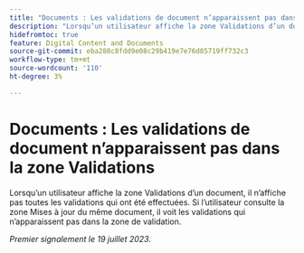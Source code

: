 ```yaml
---
title: "Documents : Les validations de document n’apparaissent pas dans la zone Validations"
description: "Lorsqu’un utilisateur affiche la zone Validations d’un document, il n’affiche pas toutes les validations qui ont été effectuées. Si l’utilisateur consulte la zone Mises à jour du même document, il voit les validations qui n’apparaissent pas dans la zone de validation."
hidefromtoc: true
feature: Digital Content and Documents
source-git-commit: eba288c8fdd9e08c29b419e7e76d85719ff732c3
workflow-type: tm+mt
source-wordcount: '110'
ht-degree: 3%

---
```



# Documents : Les validations de document n’apparaissent pas dans la zone Validations

<!--On WF and WFP TOCs-->

Lorsqu’un utilisateur affiche la zone Validations d’un document, il n’affiche pas toutes les validations qui ont été effectuées. Si l’utilisateur consulte la zone Mises à jour du même document, il voit les validations qui n’apparaissent pas dans la zone de validation.

_Premier signalement le 19 juillet 2023._
